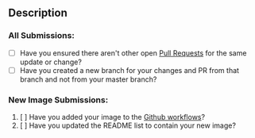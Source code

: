 ## Description

<!-- Please explain what is being changed or added as a short overview for this PR. Also, link existing relevant issues if they exist with resolves # -->

### All Submissions:

* [ ] Have you ensured there aren't other open [Pull Requests](../pulls) for the same update or change?
* [ ] Have you created a new branch for your changes and PR from that branch and not from your master branch?

<!-- The new image submission below can be removed if you are not adding a new image -->

### New Image Submissions:

1. [ ] Have you added your image to the [Github workflows](https://github.com/Codixer/yolks/tree/master/.github/workflows)?
2. [ ] Have you updated the README list to contain your new image?
